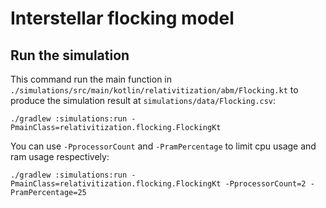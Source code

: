 # Interstellar flocking model

## Run the simulation

This command run the main function in
`./simulations/src/main/kotlin/relativitization/abm/Flocking.kt` 
to produce the simulation result at `simulations/data/Flocking.csv`:

```
./gradlew :simulations:run -PmainClass=relativitization.flocking.FlockingKt
```

You can use `-PprocessorCount` and `-PramPercentage` to limit cpu usage and ram usage respectively:

```
./gradlew :simulations:run -PmainClass=relativitization.flocking.FlockingKt -PprocessorCount=2 -PramPercentage=25
```
